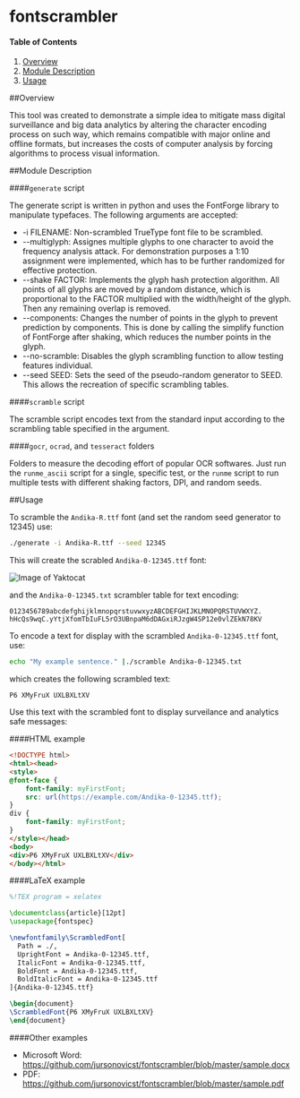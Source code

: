 # fontscrambler



#### Table of Contents

1. [Overview](#overview)
2. [Module Description](#module-description)
3. [Usage](#usage)



##Overview

This tool was created to demonstrate a simple idea to mitigate mass digital surveillance and big data analytics by altering the character encoding process on such way, which remains compatible with major online and offline formats, but increases the costs of computer analysis by forcing algorithms to process visual information.



##Module Description

####`generate` script

The generate script is written in python and uses the FontForge library to manipulate typefaces. The following arguments are accepted:

* -i FILENAME: Non-scrambled TrueType font file to be scrambled.
* --multiglyph: Assignes multiple glyphs to one character to avoid the frequency analysis attack. For demonstration purposes a 1:10 assignment were implemented, which has to be further randomized for effective protection.
* --shake FACTOR: Implements the glyph hash protection algorithm. All points of all glyphs are moved by a random distance, which is proportional to the FACTOR multiplied with the width/height of the glyph. Then any remaining overlap is removed.
* --components: Changes the number of points in the glyph to prevent prediction by components. This is done by calling the simplify function of FontForge after shaking, which reduces the number points in the glyph.
* --no-scramble: Disables the glyph scrambling function to allow testing features individual.
* --seed SEED: Sets the seed of the pseudo-random generator to SEED. This allows the recreation of specific scrambling tables.



####`scramble` script

The scramble script encodes text from the standard input according to the scrambling table specified in the argument.



####`gocr`, `ocrad`, and `tesseract` folders

Folders to measure the decoding effort of popular OCR softwares. Just run the `runme_ascii` script for a single, specific test, or the `runme` script to run multiple tests with different shaking factors, DPI, and random seeds.



##Usage

To scramble the `Andika-R.ttf` font (and set the random seed generator to 12345) use:

```bash
./generate -i Andika-R.ttf --seed 12345
```

This will create the scrabled `Andika-0-12345.ttf` font:

![Image of Yaktocat](https://github.com/jursonovicst/fontscrambler/blob/master/doc/Andika-0-12345.jpg)

and the `Andika-0-12345.txt` scrambler table for text encoding:

```text
0123456789abcdefghijklmnopqrstuvwxyzABCDEFGHIJKLMNOPQRSTUVWXYZ.
hHcQs9wqC.yYtjXfomTbIuFL5rO3UBnpaM6dDAGxiRJzgW4SP12e0vlZEkN78KV
```

To encode a text for display with the scrambled `Andika-0-12345.ttf` font, use:

```bash
echo "My example sentence." |./scramble Andika-0-12345.txt
```

which creates the following scrambled text:

```text
P6 XMyFruX UXLBXLtXV
```

Use this text with the scrambled font to display surveilance and analytics safe messages:



####HTML example

```html
<!DOCTYPE html>
<html><head>
<style> 
@font-face {
    font-family: myFirstFont;
    src: url(https://example.com/Andika-0-12345.ttf);
}
div {
    font-family: myFirstFont;
}
</style></head>
<body>
<div>P6 XMyFruX UXLBXLtXV</div>
</body></html>
```

####LaTeX example

```tex
%!TEX program = xelatex

\documentclass{article}[12pt]
\usepackage{fontspec}

\newfontfamily\ScrambledFont[
  Path = ./,
  UprightFont = Andika-0-12345.ttf,
  ItalicFont = Andika-0-12345.ttf,
  BoldFont = Andika-0-12345.ttf,
  BoldItalicFont = Andika-0-12345.ttf
]{Andika-0-12345.ttf}

\begin{document}
\ScrambledFont{P6 XMyFruX UXLBXLtXV}
\end{document}
```

####Other examples

 - Microsoft Word: https://github.com/jursonovicst/fontscrambler/blob/master/sample.docx
 - PDF: https://github.com/jursonovicst/fontscrambler/blob/master/sample.pdf


